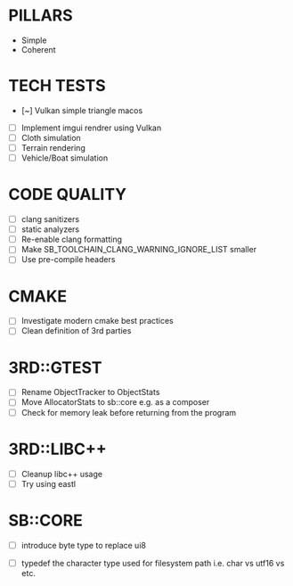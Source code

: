 # PILLARS

- Simple
- Coherent

# TECH TESTS

- [~] Vulkan simple triangle macos
- [ ] Implement imgui rendrer using Vulkan
- [ ] Cloth simulation
- [ ] Terrain rendering
- [ ] Vehicle/Boat simulation

# CODE QUALITY

- [ ] clang sanitizers
- [ ] static analyzers
- [ ] Re-enable clang formatting
- [ ] Make SB_TOOLCHAIN_CLANG_WARNING_IGNORE_LIST smaller
- [ ] Use pre-compile headers

# CMAKE

- [ ] Investigate modern cmake best practices
- [ ] Clean definition of 3rd parties

# 3RD::GTEST

- [ ] Rename ObjectTracker to ObjectStats
- [ ] Move AllocatorStats to sb::core e.g. as a composer
- [ ] Check for memory leak before returning from the program

# 3RD::LIBC++

- [ ] Cleanup libc++ usage
- [ ] Try using eastl

# SB::CORE

- [ ] introduce byte type to replace ui8
- [ ] typedef the character type used for filesystem path i.e. char vs utf16 vs etc.

